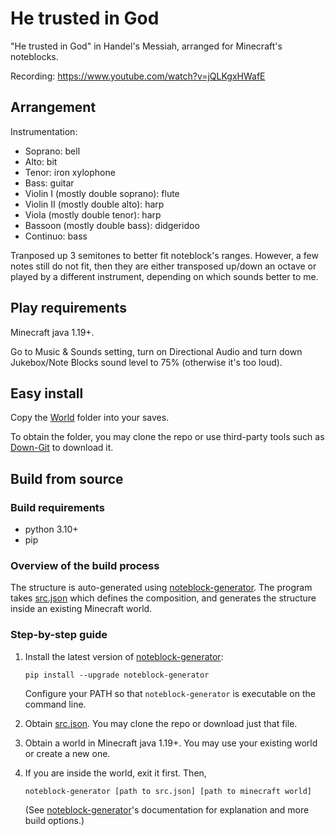 # He trusted in God
"He trusted in God" in Handel's Messiah, arranged for Minecraft's noteblocks.

Recording: https://www.youtube.com/watch?v=jQLKgxHWafE

## Arrangement
Instrumentation:
* Soprano: bell
* Alto: bit
* Tenor: iron xylophone
* Bass: guitar
* Violin I (mostly double soprano): flute
* Violin II (mostly double alto): harp
* Viola (mostly double tenor): harp
* Bassoon (mostly double bass): didgeridoo
* Continuo: bass

Tranposed up 3 semitones to better fit noteblock's ranges. However, a few notes still do not fit, then they are either transposed up/down an octave or played by a different instrument, depending on which sounds better to me.

## Play requirements
Minecraft java 1.19+. 

Go to Music & Sounds setting, turn on Directional Audio and turn down Jukebox/Note Blocks sound level to 75% (otherwise it's too loud).

## Easy install 
Copy the [World](https://github.com/FelixFourcolor/He-trusted-in-God/tree/main/World) folder into your saves. 

To obtain the folder, you may clone the repo or use third-party tools such as [Down-Git](https://minhaskamal.github.io/DownGit) to download it.

## Build from source
### Build requirements
* python 3.10+
* pip

### Overview of the build process
The structure is auto-generated using [noteblock-generator](https://github.com/FelixFourcolor/noteblock-generator). The program takes [src.json](https://github.com/FelixFourcolor/He-trusted-in-God/blob/main/src.json) which defines the composition, and generates the structure inside an existing Minecraft world.

### Step-by-step guide

1. Install the latest version of [noteblock-generator](https://github.com/FelixFourcolor/noteblock-generator):
    ```
    pip install --upgrade noteblock-generator
    ```
    Configure your PATH so that `noteblock-generator` is executable on the command line.

2. Obtain [src.json](https://github.com/FelixFourcolor/He-trusted-in-God/blob/main/src.json). You may clone the repo or download just that file.

3. Obtain a world in Minecraft java 1.19+. You may use your existing world or create a new one.


4. If you are inside the world, exit it first. Then,
    ```
    noteblock-generator [path to src.json] [path to minecraft world]
    ```
    (See [noteblock-generator](https://github.com/FelixFourcolor/noteblock-generator)'s documentation for explanation and more build options.)
